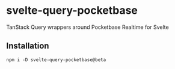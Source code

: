 # svelte-query-pocketbase

TanStack Query wrappers around Pocketbase Realtime for Svelte

## Installation

```
npm i -D svelte-query-pocketbase@beta
```
